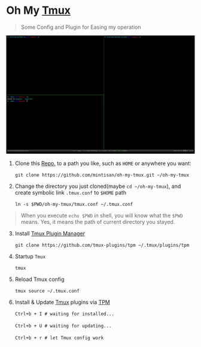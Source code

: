 # Oh My [Tmux](http://tmux.github.io/)

> Some Config and Plugin for Easing my operation

![](./attach/final_effect.png)

1. Clone this [Repo.](https://github.com/mintisan/oh-my-tmux) to a path you like, such as `HOME` or anywhere you want:

    ```
    git clone https://github.com/mintisan/oh-my-tmux.git ~/oh-my-tmux
    ```

2. Change the directory you just cloned(maybe `cd ~/oh-my-tmux`), and create symbolic link `.tmux.conf` to `$HOME` path

    ```
    ln -s $PWD/oh-my-tmux/tmux.conf ~/.tmux.conf
    ```
> When you execute `echo $PWD` in shell, you will know what the `$PWD` means. 
> Yes, it means the path of current directory you stayed.

3. Install [Tmux Plugin Manager](https://github.com/tmux-plugins/tpm)

    ```
    git clone https://github.com/tmux-plugins/tpm ~/.tmux/plugins/tpm
    ```

4. Startup `Tmux`

    ```
    tmux
    ```

5. Reload Tmux config

    ```
    tmux source ~/.tmux.conf
    ```

6. Install & Update [Tmux](http://tmux.github.io/) plugins via [TPM](https://github.com/tmux-plugins/tpm)

    ```
    Ctrl+b + I # waiting for installed...

    Ctrl+b + U # waiting for updating...

    Ctrl+b + r # let Tmux config work
    ```
